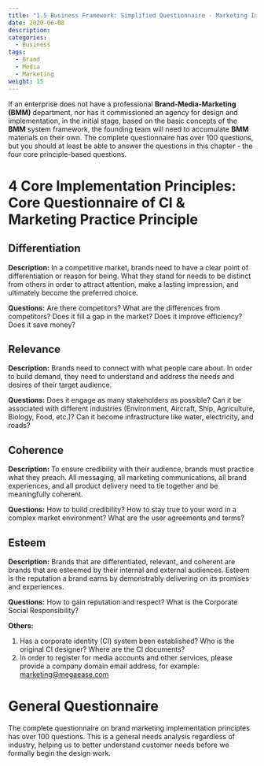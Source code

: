 ```yaml
---
title: "1.5 Business Framework: Simplified Questionnaire - Marketing Implementation Principles"
date: 2020-06-08
description:
categories:
  - Business
tags:
  - Brand
  - Media
  - Marketing
weight: 15
---
```


If an enterprise does not have a professional **Brand-Media-Marketing (BMM)** department, nor has it commissioned an agency for design and implementation, in the initial stage, based on the basic concepts of the **BMM** system framework, the founding team will need to accumulate **BMM** materials on their own. The complete questionnaire has over 100 questions, but you should at least be able to answer the questions in this chapter - the four core principle-based questions.

# 4 Core Implementation Principles: Core Questionnaire of CI & Marketing Practice Principle

## Differentiation

**Description:** In a competitive market, brands need to have a clear point of differentiation or reason for being. What they stand for needs to be distinct from others in order to attract attention, make a lasting impression, and ultimately become the preferred choice.

**Questions:** Are there competitors? What are the differences from competitors? Does it fill a gap in the market? Does it improve efficiency? Does it save money?

## Relevance

**Description:** Brands need to connect with what people care about. In order to build demand, they need to understand and address the needs and desires of their target audience.

**Questions:** Does it engage as many stakeholders as possible? Can it be associated with different industries (Environment, Aircraft, Ship, Agriculture, Biology, Food, etc.)? Can it become infrastructure like water, electricity, and roads?

## Coherence

**Description:** To ensure credibility with their audience, brands must practice what they preach. All messaging, all marketing communications, all brand experiences, and all product delivery need to tie together and be meaningfully coherent.

**Questions:** How to build credibility? How to stay true to your word in a complex market environment? What are the user agreements and terms?

## Esteem

**Description:** Brands that are differentiated, relevant, and coherent are brands that are esteemed by their internal and external audiences. Esteem is the reputation a brand earns by demonstrably delivering on its promises and experiences.

**Questions:** How to gain reputation and respect? What is the Corporate Social Responsibility?

**Others:**

1. Has a corporate identity (CI) system been established? Who is the original CI designer? Where are the CI documents?
2. In order to register for media accounts and other services, please provide a company domain email address, for example: [marketing@megaease.com](mailto:marketing@megaease.com)

# General Questionnaire

The complete questionnaire on brand marketing implementation principles has over 100 questions. This is a general needs analysis regardless of industry, helping us to better understand customer needs before we formally begin the design work. 
